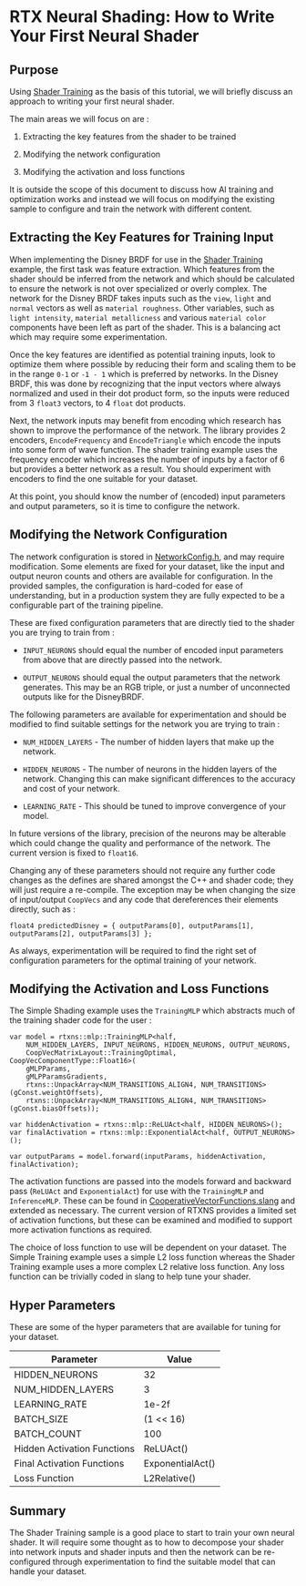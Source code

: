 # RTX Neural Shading: How to Write Your First Neural Shader

## Purpose

Using  [Shader Training](ShaderTraining.md) as the basis of this tutorial, we will briefly discuss an approach to writing your first neural shader.

The main areas we will focus on are :

1. Extracting the key features from the shader to be trained

2. Modifying the network configuration

3. Modifying the activation and loss functions

It is outside the scope of this document to discuss how AI training and optimization works and instead we will focus on modifying the existing sample to configure and train the network with different content.

## Extracting the Key Features for Training Input

When implementing the Disney BRDF for use in the [Shader Training](ShaderTraining.md) example, the first task was feature extraction. Which features from the shader should be inferred from the network and which should be calculated to ensure the network is not over specialized or overly complex. The network for the Disney BRDF takes inputs such as the `view`, `light` and `normal` vectors as well as  `material roughness`. Other variables, such as `light intensity`, `material metallicness` and various `material color` components have been left as part of the shader. This is a balancing act which may require some experimentation.

Once the key features are identified as potential training inputs, look to optimize them where possible by reducing their form and scaling them to be in the range `0-1` or `-1 - 1` which is preferred by networks. In the Disney BRDF, this was done by recognizing that the input vectors where always normalized and used in their dot product form, so the inputs were reduced from 3 `float3` vectors, to 4 `float` dot products.

Next, the network inputs may benefit from encoding which research has shown to improve the performance of the network. The library provides 2 encoders, `EncodeFrequency` and `EncodeTriangle` which encode the inputs into some form of wave function. The shader training example uses the frequency encoder which increases the number of inputs by a factor of 6 but provides a better network as a result. You should experiment with encoders to find the one suitable for your dataset.

At this point, you should know the number of (encoded) input parameters and output parameters, so it is time to configure the network.

## Modifying the Network Configuration

The network configuration is stored in [NetworkConfig.h](../samples/ShaderTraining/NetworkConfig.h), and may require modification. Some elements are fixed for your dataset, like the input and output neuron counts and others are available for configuration. In the provided samples, the configuration is hard-coded for ease of understanding, but in a production system they are fully expected to be a configurable part of the training pipeline.

These are fixed configuration parameters that are directly tied to the shader you are trying to train from :

- `INPUT_NEURONS` should equal the number of encoded input parameters from above that are directly passed into the network.

- `OUTPUT_NEURONS` should equal the output parameters that the network generates. This may be an RGB triple, or just a number of unconnected outputs like for the DisneyBRDF.
  
The following parameters are available for experimentation and should be modified to find suitable settings for the network you are trying to train :

- `NUM_HIDDEN_LAYERS` - The number of hidden layers that make up the network.

- `HIDDEN_NEURONS` - The number of neurons in the hidden layers of the network. Changing this can make significant differences to the accuracy and cost of your network.

- `LEARNING_RATE` - This should be tuned to improve convergence of your model.
  
In future versions of the library, precision of the neurons may be alterable which could change the quality and performance of the network. The current version is fixed to `float16`.

Changing any of these parameters should not require any further code changes as the defines are shared amongst the C++ and shader code; they will just require a re-compile.  The exception may be when changing the size of input/output `CoopVecs`  and any code that dereferences their elements directly, such as :

```
float4 predictedDisney = { outputParams[0], outputParams[1], outputParams[2], outputParams[3] };
```

As always, experimentation will be required to find the right set of configuration parameters for the optimal training of your network.

## Modifying the Activation and Loss Functions

The Simple Shading example uses the `TrainingMLP` which abstracts much of the training shader code for the user :

```
var model = rtxns::mlp::TrainingMLP<half, 
    NUM_HIDDEN_LAYERS, INPUT_NEURONS, HIDDEN_NEURONS, OUTPUT_NEURONS, 
    CoopVecMatrixLayout::TrainingOptimal, CoopVecComponentType::Float16>(
    gMLPParams, 
    gMLPParamsGradients, 
    rtxns::UnpackArray<NUM_TRANSITIONS_ALIGN4, NUM_TRANSITIONS>(gConst.weightOffsets),
    rtxns::UnpackArray<NUM_TRANSITIONS_ALIGN4, NUM_TRANSITIONS>(gConst.biasOffsets));

var hiddenActivation = rtxns::mlp::ReLUAct<half, HIDDEN_NEURONS>();
var finalActivation = rtxns::mlp::ExponentialAct<half, OUTPUT_NEURONS>();

var outputParams = model.forward(inputParams, hiddenActivation, finalActivation);
```

The activation functions are passed into the models forward and backward pass (`ReLUAct` and `ExponentialAct`) for use with the `TrainingMLP` and `InferenceMLP`. These can be found in [CooperativeVectorFunctions.slang](../src/NeuralShading_Shaders/CooperativeVectorFunctions.slang) and extended as necessary. The current version of RTXNS provides a limited set of activation functions, but these can be examined and modified to support more activation functions as required.

The choice of loss function to use will be dependent on your dataset. The Simple Training example uses a simple L2 loss function whereas the Shader Training example uses a more complex L2 relative loss function. Any loss function can be trivially coded in slang to help tune your shader.

## Hyper Parameters

These are some of the hyper parameters that are available for tuning for your dataset.

| Parameter                   | Value            |
| --------------------------- | ---------------- |
| HIDDEN_NEURONS              | 32               |
| NUM_HIDDEN_LAYERS           | 3                |
| LEARNING_RATE               | 1e-2f            |
| BATCH_SIZE                  | (1 << 16)        |
| BATCH_COUNT                 | 100              |
| Hidden Activation Functions | ReLUAct()        |
| Final Activation Functions  | ExponentialAct() |
| Loss Function               | L2Relative()     |

## Summary

The Shader Training sample is a good place to start to train your own neural shader. It will require some thought as to how to decompose your shader into network inputs and shader inputs and then the network can be re-configured through experimentation to find the suitable model that can handle your dataset.
